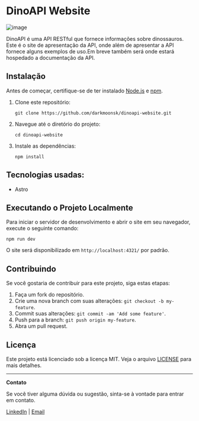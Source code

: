# DinoAPI Website

![image](https://github.com/darkmoonsk/dinoapi-website/assets/101902194/2f28c4d3-cfed-4606-a74b-ee4f30778e11)

DinoAPI é uma API RESTful que fornece informações sobre dinossauros. Este é o site de apresentação da API, onde além de apresentar a API fornece alguns exemplos de uso.Em breve também será onde estará hospedado a documentação da API.

## Instalação

Antes de começar, certifique-se de ter instalado [Node.js](https://nodejs.org/) e [npm](https://www.npmjs.com/).

1. Clone este repositório:
   ```
   git clone https://github.com/darkmoonsk/dinoapi-website.git
   ```
2. Navegue até o diretório do projeto:
   ```
   cd dinoapi-website
   ```
3. Instale as dependências:
   ```
   npm install
   ```

## Tecnologias usadas:
- Astro

## Executando o Projeto Localmente

Para iniciar o servidor de desenvolvimento e abrir o site em seu navegador, execute o seguinte comando:

```
npm run dev
```

O site será disponibilizado em `http://localhost:4321/` por padrão.

## Contribuindo

Se você gostaria de contribuir para este projeto, siga estas etapas:

1. Faça um fork do repositório.
2. Crie uma nova branch com suas alterações: `git checkout -b my-feature`.
3. Commit suas alterações: `git commit -am 'Add some feature'`.
4. Push para a branch: `git push origin my-feature`.
5. Abra um pull request.

## Licença

Este projeto está licenciado sob a licença MIT. Veja o arquivo [LICENSE](LICENSE) para mais detalhes.

---

**Contato**

Se você tiver alguma dúvida ou sugestão, sinta-se à vontade para entrar em contato.

[LinkedIn](https://www.linkedin.com/in/brunosouzadkm/) | [Email](contato@brunosouzadev.com)

